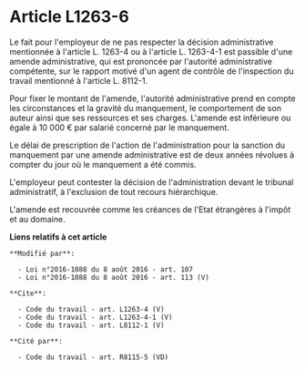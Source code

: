 # Article L1263-6

Le fait pour l'employeur de ne pas respecter la décision administrative mentionnée à l'article L. 1263-4 ou à l'article L.
1263-4-1 est passible d'une amende administrative, qui est prononcée par l'autorité administrative compétente, sur le rapport
motivé d'un agent de contrôle de l'inspection du travail mentionné à l'article L. 8112-1. 

Pour fixer le montant de l'amende, l'autorité administrative prend en compte les circonstances et la gravité du manquement,
le comportement de son auteur ainsi que ses ressources et ses charges. L'amende est inférieure ou égale à 10 000 € par
salarié concerné par le manquement. 

Le délai de prescription de l'action de l'administration pour la sanction du manquement par une amende administrative est de
deux années révolues à compter du jour où le manquement a été commis. 

L'employeur peut contester la décision de l'administration devant le tribunal administratif, à l'exclusion de tout recours
hiérarchique. 

L'amende est recouvrée comme les créances de l'Etat étrangères à l'impôt et au domaine.

**Liens relatifs à cet article**

	**Modifié par**:

	  - Loi n°2016-1088 du 8 août 2016 - art. 107
	  - Loi n°2016-1088 du 8 août 2016 - art. 113 (V)

	**Cite**:

	  - Code du travail - art. L1263-4 (V)
	  - Code du travail - art. L1263-4-1 (V)
	  - Code du travail - art. L8112-1 (V)

	**Cité par**:

	  - Code du travail - art. R8115-5 (VD)
